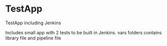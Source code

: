 # TestApp
TestApp including Jenkins

Includes small app with 2 tests to be built in Jenkins.
vars folders contains library file and pipeline file

